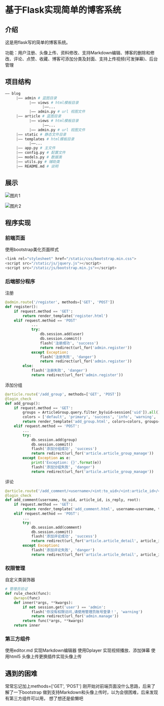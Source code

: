 # 基于Flask实现简单的博客系统
## 介绍
这是用flask写的简单的博客系统。

功能：用户注册、头像上传、资料修改、支持Markdown编辑、博客的删除和修改、评论、点赞、收藏、博客可添加分类及封面、支持上传视频(可发弹幕)、后台管理


## 项目结构
```python
—— blog 
     |—— admin # 蓝图目录
           |—— views # html模板目录
                 |——...
           |—— admin.py # url 视图文件
     |—— article # 蓝图目录 
           |—— views # html模板目录
                 |——...
           |—— admin.py # url 视图文件                
     |—— static # 静态文件目录
     |—— templates # html模板目录
           |——...
     |—— app.py # 主文件
     |—— config.py # 配置文件
     |—— models.py # 数据类
     |—— utils.py # 辅助类
     |—— README.md # 说明
```
## 展示
![图片1](https://img-blog.csdnimg.cn/20210306120155241.PNG?x-oss-process=image/watermark,type_ZmFuZ3poZW5naGVpdGk,shadow_10,text_aHR0cHM6Ly9ibG9nLmNzZG4ubmV0L2xpbmtlZXA=,size_16,color_FFFFFF,t_70)

![图片2](https://img-blog.csdnimg.cn/20210306120155450.PNG?x-oss-process=image/watermark,type_ZmFuZ3poZW5naGVpdGk,shadow_10,text_aHR0cHM6Ly9ibG9nLmNzZG4ubmV0L2xpbmtlZXA=,size_16,color_FFFFFF,t_70)

## 程序实现
### 前端页面
使用bootstrap美化页面样式

```python
<link rel="stylesheet" href="/static/css/bootstrap.min.css">
<script src="/static/js/jquery.js"></script>
<script src="/static/js/bootstrap.min.js"></script>
```
### 后端部分程序
注册

```python
@admin.route('/register', methods=['GET', 'POST'])
def register():
    if request.method == 'GET':
        return render_template('register.html')
    elif request.method == 'POST'
			...
            try:
                db.session.add(user)
                db.session.commit()
                flash('注册成功', 'success')
                return redirect(url_for('admin.register'))
            except Exception:
                flash('注册失败', 'danger')
                return redirect(url_for('admin.register'))
        else:
            flash('注册失败', 'danger')
            return redirect(url_for('admin.register'))
```
添加分组

```python
@article.route('/add_group', methods=['GET', 'POST'])
@login_check
def add_group():
    if request.method == 'GET':
        groups = ArticleGroup.query.filter_by(uid=session['uid']).all()
        colors = ['default', 'primary', 'success', 'info', 'warning', 'danger']
        return render_template('add_group.html', colors=colors, groups=groups)
    elif request.method == 'POST':
		...
        try:
            db.session.add(group)
            db.session.commit()
            flash('添加分组成功', 'success')
            return redirect(url_for('article.article_group_manage'))
        except Exception as e:
            print('Exception: {}'.format(e))
            flash('添加分组失败', 'danger')
            return redirect(url_for('article.article_group_manage'))
```

评论

```python
@article.route('/add_comment/<username>/<int:to_uid>/<int:article_id>/<int:is_reply>/<int:root>', methods=['GET', 'POST'])
@login_check
def add_comment(username, to_uid, article_id, is_reply, root):
    if request.method == 'GET':
        return render_template('add_comment.html', username=username, to_uid=to_uid, article_id=article_id, is_reply=is_reply, root=root)
    elif request.method == 'POST':
    	...
        try:
            db.session.add(comment)
            db.session.commit()
            flash('添加评论成功', 'success')
            return redirect(url_for('article.article_detail', article_id=article_id))
        except Exception:
            flash('添加评论失败', 'danger')
            return redirect(url_for('article.article_detail', article_id=article_id))
```

### 权限管理
自定义类装饰器
```python
# 管理员验证
def rule_check(func):
    @wraps(func)
    def inner(*args, **kwargs):
        if not session.get('user') == 'admin':
            flash('你没有权限访问,请使用管理员账号登录！', 'warning')
            return redirect(url_for('admin.manage'))
        return func(*args, **kwargs)
    return inner

```
### 第三方组件
使用editor.md 实现Markdown编辑器
使用Dplayer 实现视频播放、添加弹幕
使用html5 头像上传更换插件实现头像上传

## 遇到的困难
常常忘记加上methods=['GET', 'POST']
刚开始对前端页面没什么思路，后来了解了一下bootstrap
做到支持Markdown和头像上传时，以为会很困难，后来发现有第三方组件可以用，
想了想还是偷懒吧

